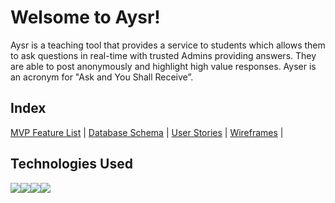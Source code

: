 # Welsome to Aysr!

Aysr is a teaching tool that provides a service to students which allows them to ask questions in real-time with trusted Admins providing answers. They are able to post anonymously and highlight high value responses. Ayser is an acronym for "Ask and You Shall Receive”.

## Index
[MVP Feature List](https://github.com/itsmaica/Ayser/wiki/MVP-Feature-List) |
[Database Schema](https://github.com/itsmaica/Ayser/wiki/DB-Schema) |
[User Stories](https://github.com/itsmaica/Ayser/wiki/User-Stories) |
[Wireframes](https://github.com/itsmaica/Ayser/wiki/Ayser-Wireframes) |

## Technologies Used

<img src="https://img.shields.io/badge/javascript-%23323330.svg?style=for-the-badge&logo=javascript&logoColor=%23F7DF1E"><img><img src="https://img.shields.io/badge/html5-%23E34F26.svg?style=for-the-badge&logo=html5&logoColor=white"></img><img src="https://img.shields.io/badge/css3-%231572B6.svg?style=for-the-badge&logo=css3&logoColor=white"></img><img src="https://img.shields.io/badge/Firebase-039BE5?style=for-the-badge&logo=Firebase&logoColor=white"></img>




